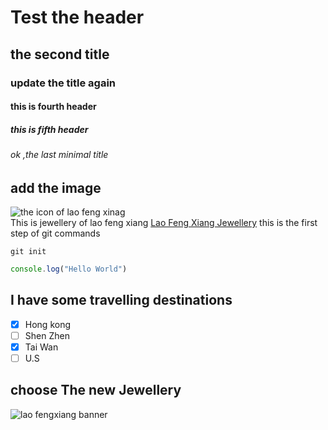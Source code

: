 
# Test the header
## the second title
### update the title again
#### this is fourth header
##### this is fifth header
###### ok ,the last minimal title

## add the image
![ the icon of lao feng xinag ](https://www.laofengxiang.com/images/logo.png)\
This is jewellery of lao feng xiang 
[Lao Feng Xiang Jewellery](https://www.laofengxiang.com/)
this is the first step of git commands
```
git init
```
``` javascript
console.log("Hello World")
```
## I have some travelling destinations 
- [x] Hong kong
- [ ] Shen Zhen
- [x] Tai Wan
- [ ] U.S

## choose The new Jewellery
![lao fengxiang banner](https://www.laofengxiang.com/images/botImg.jpg)
